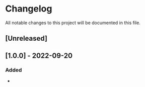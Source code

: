 # Changelog
All notable changes to this project will be documented in this file.

## [Unreleased]

## [1.0.0] - 2022-09-20
### Added
* 

